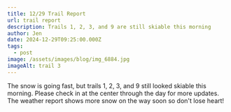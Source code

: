 ```yaml
---
title: 12/29 Trail Report
url: trail report
description: Trails 1, 2, 3, and 9 are still skiable this morning
author: Jen
date: 2024-12-29T09:25:00.000Z
tags:
  - post
image: /assets/images/blog/img_6884.jpg
imageAlt: trail 3
---
```

The snow is going fast, but trails 1, 2, 3, and 9 still looked skiable this morning.  Please check in at the center through the day for more updates.  The weather report shows more snow on the way soon so don't lose heart!
